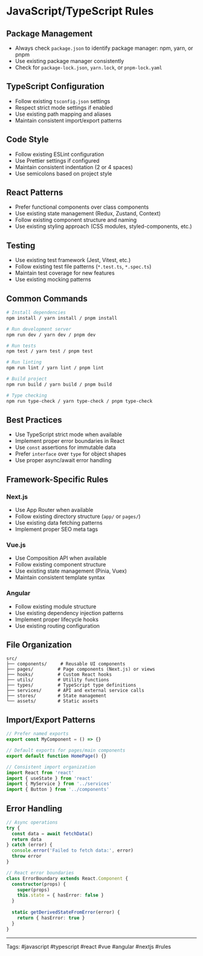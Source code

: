# JavaScript/TypeScript Rules

## Package Management
- Always check `package.json` to identify package manager: npm, yarn, or pnpm
- Use existing package manager consistently
- Check for `package-lock.json`, `yarn.lock`, or `pnpm-lock.yaml`

## TypeScript Configuration
- Follow existing `tsconfig.json` settings
- Respect strict mode settings if enabled
- Use existing path mapping and aliases
- Maintain consistent import/export patterns

## Code Style
- Follow existing ESLint configuration
- Use Prettier settings if configured
- Maintain consistent indentation (2 or 4 spaces)
- Use semicolons based on project style

## React Patterns
- Prefer functional components over class components
- Use existing state management (Redux, Zustand, Context)
- Follow existing component structure and naming
- Use existing styling approach (CSS modules, styled-components, etc.)

## Testing
- Use existing test framework (Jest, Vitest, etc.)
- Follow existing test file patterns (`*.test.ts`, `*.spec.ts`)
- Maintain test coverage for new features
- Use existing mocking patterns

## Common Commands
```bash
# Install dependencies
npm install / yarn install / pnpm install

# Run development server
npm run dev / yarn dev / pnpm dev

# Run tests
npm test / yarn test / pnpm test

# Run linting
npm run lint / yarn lint / pnpm lint

# Build project
npm run build / yarn build / pnpm build

# Type checking
npm run type-check / yarn type-check / pnpm type-check
```

## Best Practices
- Use TypeScript strict mode when available
- Implement proper error boundaries in React
- Use `const` assertions for immutable data
- Prefer `interface` over `type` for object shapes
- Use proper async/await error handling

## Framework-Specific Rules

### Next.js
- Use App Router when available
- Follow existing directory structure (`app/` or `pages/`)
- Use existing data fetching patterns
- Implement proper SEO meta tags

### Vue.js
- Use Composition API when available
- Follow existing component structure
- Use existing state management (Pinia, Vuex)
- Maintain consistent template syntax

### Angular
- Follow existing module structure
- Use existing dependency injection patterns
- Implement proper lifecycle hooks
- Use existing routing configuration

## File Organization
```
src/
├── components/     # Reusable UI components
├── pages/         # Page components (Next.js) or views
├── hooks/         # Custom React hooks
├── utils/         # Utility functions
├── types/         # TypeScript type definitions
├── services/      # API and external service calls
├── stores/        # State management
└── assets/        # Static assets
```

## Import/Export Patterns
```typescript
// Prefer named exports
export const MyComponent = () => {}

// Default exports for pages/main components
export default function HomePage() {}

// Consistent import organization
import React from 'react'
import { useState } from 'react'
import { MyService } from '../services'
import { Button } from '../components'
```

## Error Handling
```typescript
// Async operations
try {
  const data = await fetchData()
  return data
} catch (error) {
  console.error('Failed to fetch data:', error)
  throw error
}

// React error boundaries
class ErrorBoundary extends React.Component {
  constructor(props) {
    super(props)
    this.state = { hasError: false }
  }
  
  static getDerivedStateFromError(error) {
    return { hasError: true }
  }
}
```

---
Tags: #javascript #typescript #react #vue #angular #nextjs #rules